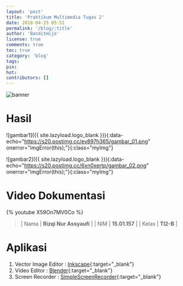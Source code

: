 ```yaml
---
layout: 'post'
title: 'Praktikum Multimedia Tugas 2'
date: 2018-04-25 05:51
permalink: '/blog/:title'
author: 'BanditHijo'
license: true
comments: true
toc: true
category: 'blog'
tags:
pin:
hot:
contributors: []
---
```


<!-- BANNER OF THE POST -->
<img class="post-body-img" src="{{ site.lazyload.logo_blank_banner }}" data-echo="https://s20.postimg.cc/f7zndndq5/banner_post_06.png" onerror="imgError(this);" alt="banner">

# Hasil

![gambar1]({{ site.lazyload.logo_blank }}){:data-echo="https://s20.postimg.cc/ev897h365/gambar_01.png" onerror="imgError(this);"}{:class="myImg"}

![gambar2]({{ site.lazyload.logo_blank }}){:data-echo="https://s20.postimg.cc/6xn0xertp/gambar_02.png" onerror="imgError(this);"}{:class="myImg"}

# Video Dokumentasi

{% youtube X59On7MV0Co %}

> | Nama | **Rizqi Nur Assyaufi** |
> | NIM | **15.01.157** |
> | Kelas | **TI2-B** |

# Aplikasi

1. Vector Image Editor : [Inkscape](https://inkscape.org/en/){:target="_blank"}
2. Video Editor : [Blender](https://www.blender.org/){:target="_blank"}
3. Screen Recorder : [SimpleScreenRecorder](http://www.maartenbaert.be/simplescreenrecorder/){:target="_blank"}


